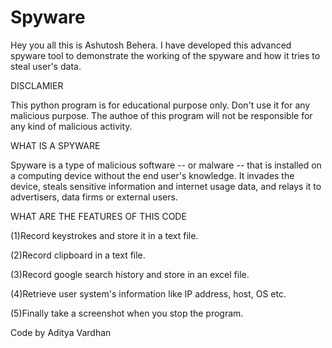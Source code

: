 # Spyware

Hey you all this is Ashutosh Behera. I have developed this advanced spyware tool to demonstrate the working of the spyware and how it tries to steal user's data.

DISCLAMIER

This python program is for educational purpose only. Don't use it for any malicious purpose. The authoe of this program will not be responsible for any kind of malicious activity.

WHAT IS A SPYWARE

Spyware is a type of malicious software -- or malware -- that is installed on a computing device without the end user's knowledge. It invades the device, steals sensitive information and internet usage data, and relays it to advertisers, data firms or external users.

WHAT ARE THE FEATURES OF THIS CODE

(1)Record keystrokes and store it in a text file.

(2)Record clipboard in a text file.

(3)Record google search history and store in an excel file.

(4)Retrieve user system's information like IP address, host, OS etc.

(5)Finally take a screenshot when you stop the program.

Code by Aditya Vardhan

